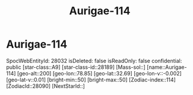 ﻿---
title: "Aurigae-114"
location: [32.69,78.85,200]
type: Station
tags:
- astro/Star

---

# Aurigae-114

SpocWebEntityId: 28032
isDeleted: false
isReadOnly: false
confidential: public
[star-class::A9]
[star-class-id::28189]
[Mass-sol::]
[name::Aurigae-114]
[geo-alt::200]
[geo-lon::78.85]
[geo-lat::32.69]
[geo-lon-v::-0.002]
[geo-lat-v::0.01]
[bright-min::50]
[bright-max::50]
[Zodiac-index::114]
[ZodiacId::28090]
[NextStarId::]


